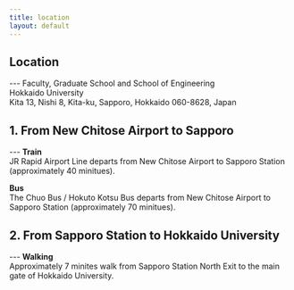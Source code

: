 ```yaml
---
title: location
layout: default
---
```

<div id="main-content">
<h2>Location</h2>
---
Faculty, Graduate School and School of Engineering<br>
Hokkaido University<br>
Kita 13, Nishi 8, Kita-ku, Sapporo, Hokkaido 060-8628, Japan<br>

<h2>1. From New Chitose Airport to Sapporo</h2> 
---
<strong>Train</strong><br>
JR Rapid Airport Line departs from New Chitose Airport to Sapporo Station (approximately 40 minitues).<br>

<strong>Bus</strong><br>
The Chuo Bus / Hokuto Kotsu Bus departs from New Chitose Airport to Sapporo Station (approximately 70 minitues).<br>

<h2>2. From Sapporo Station to Hokkaido University</h2>
---
<strong>Walking</strong><br>
Approximately 7 minites walk from Sapporo Station North Exit to the main gate of Hokkaido University.
</div>



